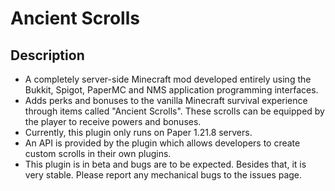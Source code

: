 # Ancient Scrolls
## Description
- A completely server-side Minecraft mod developed entirely using
the Bukkit, Spigot, PaperMC and NMS application programming
interfaces.
- Adds perks and bonuses to the vanilla Minecraft survival
experience through items called "Ancient Scrolls". These scrolls
can be equipped by the player to receive powers and bonuses.
- Currently, this plugin only runs on Paper 1.21.8 servers.
- An API is provided by the plugin which allows developers to
create custom scrolls in their own plugins.
- This plugin is in beta and bugs are to be expected. Besides
that, it is very stable. Please report any mechanical bugs to the
issues page.
